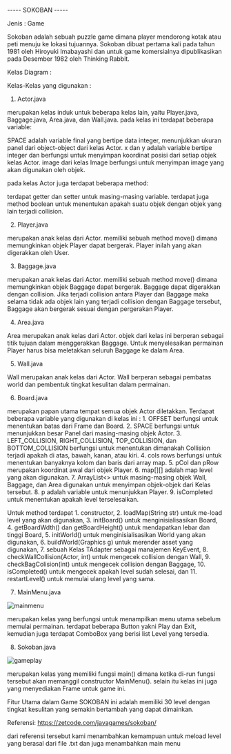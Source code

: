 ----- SOKOBAN -----

Jenis : Game

Sokoban adalah sebuah puzzle game dimana player mendorong kotak atau peti menuju ke lokasi tujuannya. Sokoban dibuat pertama kali pada tahun 1981 oleh Hiroyuki Imabayashi dan untuk game komersialnya dipublikasikan pada Desember 1982 oleh Thinking Rabbit.

Kelas Diagram :



Kelas-Kelas yang digunakan :

1. Actor.java

merupakan kelas induk untuk beberapa kelas lain, yaitu Player.java, Baggage.java, Area.java, dan Wall.java. 
pada kelas ini terdapat beberapa variable:

SPACE adalah variable final yang bertipe data integer, menunjukkan ukuran panel dari object-object dari kelas Actor. 
x dan y adalah variable bertipe integer dan berfungsi untuk menyimpan koordinat posisi dari setiap objek kelas Actor. 
image dari kelas Image berfungsi untuk menyimpan image yang akan digunakan oleh objek.

pada kelas Actor juga terdapat beberapa method:

terdapat getter dan setter untuk masing-masing variable. 
terdapat juga method boolean untuk menentukan apakah suatu objek dengan objek yang lain terjadi collision.

2. Player.java

merupakan anak kelas dari Actor. 
memiliki sebuah method move() dimana memungkinkan objek Player dapat bergerak. 
Player inilah yang akan digerakkan oleh User. 

3. Baggage.java

merupakan anak kelas dari Actor. 
memiliki sebuah method move() dimana memungkinkan objek Baggage dapat bergerak.
Baggage dapat digerakkan dengan collision. Jika terjadi collision antara Player dan Baggage maka selama tidak ada objek lain yang terjadi collision dengan Baggage tersebut, Baggage akan bergerak sesuai dengan pergerakan Player.

4. Area.java

Area merupakan anak kelas dari Actor. 
objek dari kelas ini berperan sebagai titik tujuan dalam menggerakkan Baggage. Untuk menyelesaikan permainan Player harus bisa meletakkan seluruh Baggage ke dalam Area.

5. Wall.java

Wall merupakan anak kelas dari Actor. 
Wall berperan sebagai pembatas world dan pembentuk tingkat kesulitan dalam permainan.

6. Board.java

merupakan papan utama tempat semua objek Actor diletakkan. 
Terdapat beberapa variable yang digunakan di kelas ini :
        1. OFFSET berfungsi untuk menentukan batas dari Frame dan Board.
        2. SPACE berfungsi untuk menunjukkan besar Panel dari masing-masing objek Actor.
        3. LEFT_COLLISION, RIGHT_COLLISION, TOP_COLLISION, dan BOTTOM_COLLISION berfungsi untuk menentukan dimanakah Collision terjadi apakah di atas, bawah, kanan, atau kiri.
        4. cols rows berfungsi untuk menentukan banyaknya kolom dan baris dari array map.
        5. pCol dan pRow merupakan koordinat awal dari objek Player.
        6. map[][] adalah map level yang akan digunakan.
        7. ArrayList<> untuk masing-masing objek Wall, Baggage, dan Area digunakan untuk menyimpan objek-objek dari Kelas tersebut.
        8. p adalah variable untuk menunjukkan Player.
        9. isCompleted untuk menentukan apakah level terselesaikan.

Untuk method terdapat 
        1. constructor, 
        2. loadMap(String str) untuk me-load level yang akan digunakan, 
        3. initBoard() untuk menginisialisasikan Board, 
        4. getBoardWdth() dan getBoardHeight() untuk mendapatkan lebar dan tinggi Board, 
        5. initWorld() untuk menginisialisasikan World yang akan digunakan, 
        6. buildWorld(Graphics g) untuk merender asset yang digunakan, 
        7. sebuah Kelas TAdapter sebagai manajemen KeyEvent, 
        8. checkWallCollision(Actor, int) untuk mengecek collision dengan Wall, 
        9. checkBagColision(int) untuk mengecek collision dengan Baggage, 
        10. isCompleted() untuk mengecek apakah level sudah selesai, dan 
        11. restartLevel() untuk memulai ulang level yang sama.

7. MainMenu.java

![mainmenu](https://user-images.githubusercontent.com/57482751/104798660-32770200-57fb-11eb-855d-3002cd3e00e9.PNG)

merupakan kelas yang berfungsi untuk menampilkan menu utama sebelum memulai permainan. 
terdapat beberapa Button yakni Play dan Exit, kemudian juga terdapat ComboBox yang berisi list Level yang tersedia.

8. Sokoban.java

![gameplay](https://user-images.githubusercontent.com/57482751/104798714-93063f00-57fb-11eb-98a1-72bbe13abdc9.PNG)

merupakan kelas yang memiliki fungsi main() dimana ketika di-run fungsi tersebut akan memanggil constructor MainMenu().
selain itu kelas ini juga yang menyediakan Frame untuk game ini.

Fitur Utama dalam Game SOKOBAN ini adalah memiliki 30 level dengan tingkat kesulitan yang semakin bertambah yang dapat dimainkan.



Referensi:
https://zetcode.com/javagames/sokoban/

dari referensi tersebut kami menambahkan kemampuan untuk meload level yang berasal dari file .txt dan juga menambahkan main menu

